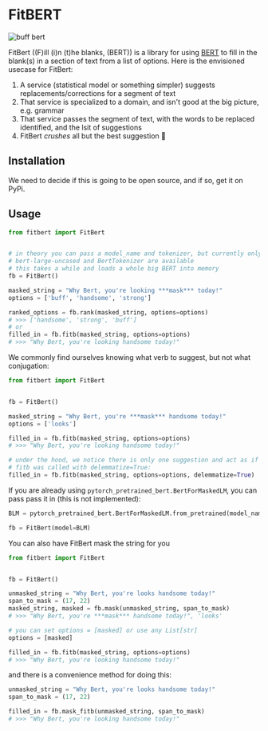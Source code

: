 # FitBERT

![buff bert](https://images-wixmp-ed30a86b8c4ca887773594c2.wixmp.com/f/8dbae12a-4088-4550-a059-36a63be1532c/dauvov6-670a232d-4d64-47e6-a662-4fdc18d003ce.png?token=eyJ0eXAiOiJKV1QiLCJhbGciOiJIUzI1NiJ9.eyJzdWIiOiJ1cm46YXBwOjdlMGQxODg5ODIyNjQzNzNhNWYwZDQxNWVhMGQyNmUwIiwiaXNzIjoidXJuOmFwcDo3ZTBkMTg4OTgyMjY0MzczYTVmMGQ0MTVlYTBkMjZlMCIsIm9iaiI6W1t7InBhdGgiOiJcL2ZcLzhkYmFlMTJhLTQwODgtNDU1MC1hMDU5LTM2YTYzYmUxNTMyY1wvZGF1dm92Ni02NzBhMjMyZC00ZDY0LTQ3ZTYtYTY2Mi00ZmRjMThkMDAzY2UucG5nIn1dXSwiYXVkIjpbInVybjpzZXJ2aWNlOmZpbGUuZG93bmxvYWQiXX0.XPgC9GT93k_AWVSwSL7a9TTJNWcdO-LgrlK4dIoXn_8)

FitBert ((F)ill (i)n (t)he blanks, (BERT)) is a library for using [BERT](https://arxiv.org/abs/1810.04805) to fill in the blank(s) in a section of text from a list of options. Here is the envisioned usecase for FitBert:

1. A service (statistical model or something simpler) suggests replacements/corrections for a segment of text
2. That service is specialized to a domain, and isn't good at the big picture, e.g. grammar
3. That service passes the segment of text, with the words to be replaced identified, and the lsit of suggestions
4. FitBert _crushes_ all but the best suggestion :muscle:

## Installation

We need to decide if this is going to be open source, and if so, get it on PyPi.

## Usage

```python
from fitbert import FitBert


# in theory you can pass a model_name and tokenizer, but currently only
# bert-large-uncased and BertTokenizer are available
# this takes a while and loads a whole big BERT into memory
fb = FitBert()

masked_string = "Why Bert, you're looking ***mask*** today!"
options = ['buff', 'handsome', 'strong']

ranked_options = fb.rank(masked_string, options=options)
# >>> ['handsome', 'strong', 'buff']
# or
filled_in = fb.fitb(masked_string, options=options)
# >>> "Why Bert, you're looking handsome today!"
```

We commonly find ourselves knowing what verb to suggest, but not what conjugation:

```python
from fitbert import FitBert


fb = FitBert()

masked_string = "Why Bert, you're ***mask*** handsome today!"
options = ['looks']

filled_in = fb.fitb(masked_string, options=options)
# >>> "Why Bert, you're looking handsome today!"

# under the hood, we notice there is only one suggestion and act as if
# fitb was called with delemmatize=True:
filled_in = fb.fitb(masked_string, options=options, delemmatize=True)
```

If you are already using `pytorch_pretrained_bert.BertForMaskedLM`, you can pass pass it in (this is not implemented):

```python
BLM = pytorch_pretrained_bert.BertForMaskedLM.from_pretrained(model_name)

fb = FitBert(model=BLM)
```

You can also have FitBert mask the string for you

```python
from fitbert import FitBert


fb = FitBert()

unmasked_string = "Why Bert, you're looks handsome today!"
span_to_mask = (17, 22)
masked_string, masked = fb.mask(unmasked_string, span_to_mask)
# >>> "Why Bert, you're ***mask*** handsome today!", 'looks'

# you can set options = [masked] or use any List[str]
options = [masked]

filled_in = fb.fitb(masked_string, options=options)
# >>> "Why Bert, you're looking handsome today!"
```

and there is a convenience method for doing this:

```python
unmasked_string = "Why Bert, you're looks handsome today!"
span_to_mask = (17, 22)

filled_in = fb.mask_fitb(unmasked_string, span_to_mask)
# >>> "Why Bert, you're looking handsome today!"
```
